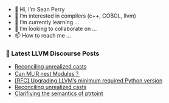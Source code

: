 - 👋 Hi, I’m Sean Perry
- 👀 I’m interested in compilers (c++, COBOL, llvm)
- 🌱 I’m currently learning ...
- 💞️ I’m looking to collaborate on ...
- 📫 How to reach me ...

<!---
s66perry/s66perry is a ✨ special ✨ repository because its `README.md` (this file) appears on your GitHub profile.
You can click the Preview link to take a look at your changes.
--->
### 📕 Latest LLVM Discourse Posts

<!-- DISCOURSE-LLVM:START -->
- [Reconciling unrealized casts](https://discourse.llvm.org/t/reconciling-unrealized-casts/88620#post_4)
- [Can MLIR nest Modules？](https://discourse.llvm.org/t/can-mlir-nest-modules/88623#post_2)
- [[RFC] Upgrading LLVM’s minimum required Python version](https://discourse.llvm.org/t/rfc-upgrading-llvm-s-minimum-required-python-version/88605#post_19)
- [Reconciling unrealized casts](https://discourse.llvm.org/t/reconciling-unrealized-casts/88620#post_3)
- [Clarifiying the semantics of ptrtoint](https://discourse.llvm.org/t/clarifiying-the-semantics-of-ptrtoint/83987?page=4#post_70)
<!-- DISCOURSE-LLVM:END -->
